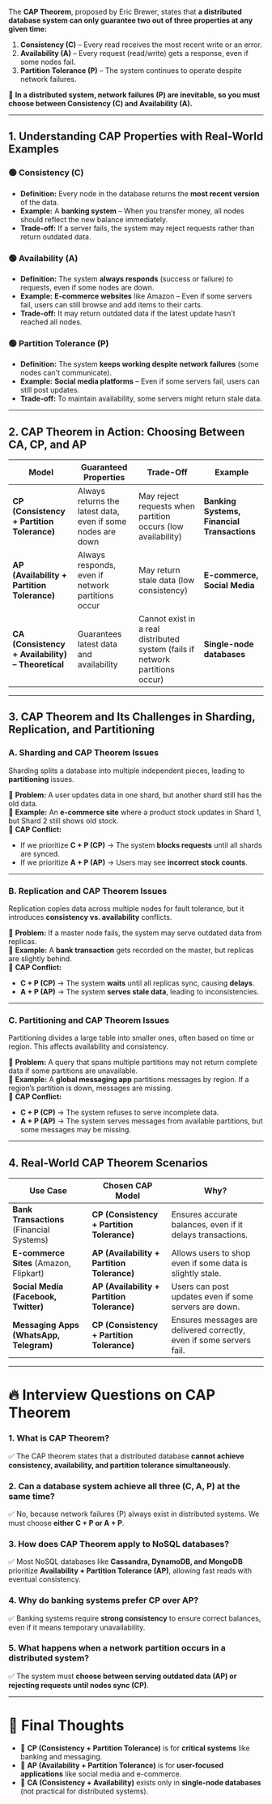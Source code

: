 The **CAP Theorem**, proposed by Eric Brewer, states that **a distributed database system can only guarantee two out of three properties at any given time:**

1. **Consistency (C)** – Every read receives the most recent write or an error.
2. **Availability (A)** – Every request (read/write) gets a response, even if some nodes fail.
3. **Partition Tolerance (P)** – The system continues to operate despite network failures.

🚨 **In a distributed system, network failures (P) are inevitable, so you must choose between Consistency (C) and Availability (A).**

---

## **1. Understanding CAP Properties with Real-World Examples**

### **🟢 Consistency (C)**

- **Definition:** Every node in the database returns the **most recent version** of the data.
- **Example:** A **banking system** – When you transfer money, all nodes should reflect the new balance immediately.
- **Trade-off:** If a server fails, the system may reject requests rather than return outdated data.

### **🟢 Availability (A)**

- **Definition:** The system **always responds** (success or failure) to requests, even if some nodes are down.
- **Example:** **E-commerce websites** like Amazon – Even if some servers fail, users can still browse and add items to their carts.
- **Trade-off:** It may return outdated data if the latest update hasn’t reached all nodes.

### **🟢 Partition Tolerance (P)**

- **Definition:** The system **keeps working despite network failures** (some nodes can't communicate).
- **Example:** **Social media platforms** – Even if some servers fail, users can still post updates.
- **Trade-off:** To maintain availability, some servers might return stale data.

---

## **2. CAP Theorem in Action: Choosing Between CA, CP, and AP**

|Model|Guaranteed Properties|Trade-Off|Example|
|---|---|---|---|
|**CP (Consistency + Partition Tolerance)**|Always returns the latest data, even if some nodes are down|May reject requests when partition occurs (low availability)|**Banking Systems, Financial Transactions**|
|**AP (Availability + Partition Tolerance)**|Always responds, even if network partitions occur|May return stale data (low consistency)|**E-commerce, Social Media**|
|**CA (Consistency + Availability) – Theoretical**|Guarantees latest data and availability|Cannot exist in a real distributed system (fails if network partitions occur)|**Single-node databases**|

---

## **3. CAP Theorem and Its Challenges in Sharding, Replication, and Partitioning**

### **A. Sharding and CAP Theorem Issues**

Sharding splits a database into multiple independent pieces, leading to **partitioning** issues.

🔹 **Problem:** A user updates data in one shard, but another shard still has the old data.  
🔹 **Example:** An **e-commerce site** where a product stock updates in Shard 1, but Shard 2 still shows old stock.  
🔹 **CAP Conflict:**

- If we prioritize **C + P (CP)** → The system **blocks requests** until all shards are synced.
- If we prioritize **A + P (AP)** → Users may see **incorrect stock counts**.

---

### **B. Replication and CAP Theorem Issues**

Replication copies data across multiple nodes for fault tolerance, but it introduces **consistency vs. availability** conflicts.

🔹 **Problem:** If a master node fails, the system may serve outdated data from replicas.  
🔹 **Example:** A **bank transaction** gets recorded on the master, but replicas are slightly behind.  
🔹 **CAP Conflict:**

- **C + P (CP)** → The system **waits** until all replicas sync, causing **delays**.
- **A + P (AP)** → The system **serves stale data**, leading to inconsistencies.

---

### **C. Partitioning and CAP Theorem Issues**

Partitioning divides a large table into smaller ones, often based on time or region. This affects availability and consistency.

🔹 **Problem:** A query that spans multiple partitions may not return complete data if some partitions are unavailable.  
🔹 **Example:** A **global messaging app** partitions messages by region. If a region’s partition is down, messages are missing.  
🔹 **CAP Conflict:**

- **C + P (CP)** → The system refuses to serve incomplete data.
- **A + P (AP)** → The system serves messages from available partitions, but some messages may be missing.

---

## **4. Real-World CAP Theorem Scenarios**

|Use Case|Chosen CAP Model|Why?|
|---|---|---|
|**Bank Transactions** (Financial Systems)|**CP (Consistency + Partition Tolerance)**|Ensures accurate balances, even if it delays transactions.|
|**E-commerce Sites** (Amazon, Flipkart)|**AP (Availability + Partition Tolerance)**|Allows users to shop even if some data is slightly stale.|
|**Social Media (Facebook, Twitter)**|**AP (Availability + Partition Tolerance)**|Users can post updates even if some servers are down.|
|**Messaging Apps (WhatsApp, Telegram)**|**CP (Consistency + Partition Tolerance)**|Ensures messages are delivered correctly, even if some servers fail.|

---

# **🔥 Interview Questions on CAP Theorem**

### **1. What is CAP Theorem?**

✅ The CAP theorem states that a distributed database **cannot achieve consistency, availability, and partition tolerance simultaneously**.

### **2. Can a database system achieve all three (C, A, P) at the same time?**

✅ No, because network failures (P) always exist in distributed systems. We must choose **either C + P or A + P**.

### **3. How does CAP Theorem apply to NoSQL databases?**

✅ Most NoSQL databases like **Cassandra, DynamoDB, and MongoDB** prioritize **Availability + Partition Tolerance (AP)**, allowing fast reads with eventual consistency.

### **4. Why do banking systems prefer CP over AP?**

✅ Banking systems require **strong consistency** to ensure correct balances, even if it means temporary unavailability.

### **5. What happens when a network partition occurs in a distributed system?**

✅ The system must **choose between serving outdated data (AP) or rejecting requests until nodes sync (CP)**.

---

# **🚀 Final Thoughts**

- 🔹 **CP (Consistency + Partition Tolerance)** is for **critical systems** like banking and messaging.
- 🔹 **AP (Availability + Partition Tolerance)** is for **user-focused applications** like social media and e-commerce.
- 🔹 **CA (Consistency + Availability)** exists only in **single-node databases** (not practical for distributed systems).